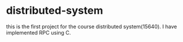 # distributed-system
this is the first project for the course distributed system(15640).
I have implemented RPC using C.
